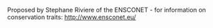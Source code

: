 Proposed by Stephane Riviere of the ENSCONET - for information on conservation traits: http://www.ensconet.eu/